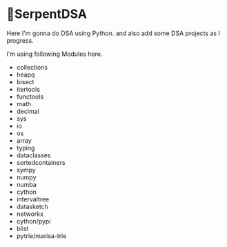 # 🐍SerpentDSA

Here I'm gonna do DSA using Python. 
and also add some DSA projects as I progress. 


I'm using following Modules here. 

- collections
- heapq
- bisect
- itertools
- functools
- math
- decimal
- sys
- io
- os
- array
- typing
- dataclasses
- sortedcontainers
- sympy
- numpy
- numba
- cython
- intervaltree
- datasketch
- networkx
- cython/pypi
- blist
- pytrie/marisa-trie



 